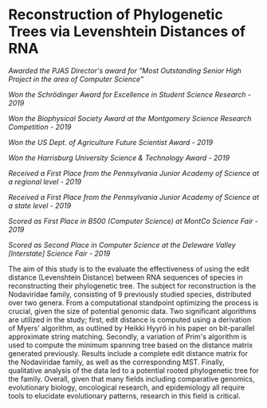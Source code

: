 # Reconstruction of Phylogenetic Trees via Levenshtein Distances of RNA

*Awarded the PJAS Director's award for "Most Outstanding Senior High Project in the area of Computer Science"*

*Won the Schrödinger Award for Excellence in Student Science Research - 2019*

*Won the Biophysical Society Award at the Montgomery Science Research Competition - 2019* 

*Won the US Dept. of Agriculture Future Scientist Award - 2019*

*Won the Harrisburg University Science & Technology Award - 2019*

*Received a First Place from the Pennsylvania Junior Academy of Science at a regional level - 2019*

*Received a First Place from the Pennsylvania Junior Academy of Science at a state level - 2019*

*Scored as First Place in B500 (Computer Science) at MontCo Science Fair - 2019*

*Scored as Second Place in Computer Science at the Deleware Valley [Interstate] Science Fair - 2019*



The aim of this study is to the evaluate the effectiveness of using the edit distance (Levenshtein Distance) between RNA sequences of species in reconstructing their phylogenetic tree. The subject for reconstruction is the Nodaviridae family, consisting of 9 previously studied species, distributed over two genera. From a computational standpoint optimizing the process is crucial, given the size of potential genomic data. Two significant algorithms are utilized in the study; first, edit distance is computed using a derivation of Myers' algorithm, as outlined by Heikki Hyyrö in his paper on bit-parallel approximate string matching. Secondly, a variation of Prim's algorithm is used to compute the minimum spanning tree based on the distance matrix generated previously. Results include a complete edit distance matrix for the Nodaviridae family, as well as the corresponding MST. Finally, qualitative analysis of the data led to a potential rooted phylogenetic tree for the family. Overall, given that many fields including comparative genomics, evolutionary biology, oncological research, and epidemiology all require tools to elucidate evolutionary patterns, research in this field is critical. ​
